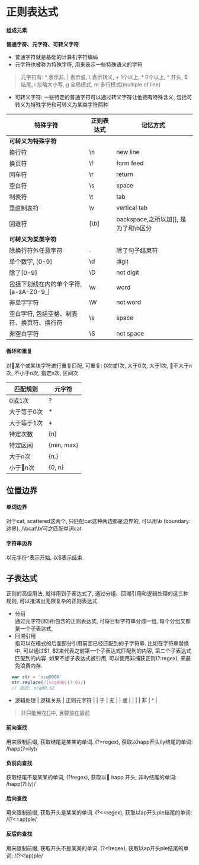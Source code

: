 # 正则表达式
#### 组成元素
**普通字符、元字符、可转义字符**.
+ 普通字符就是基础的计算机字符编码
+ 元字符也被称为特殊字符, 用来表示一些特殊语义的字符
> 元字符有: ^ 表示非, | 表示或, \ 表示转义, + 1个以上, * 0个以上, ^ 开头, $ 结尾, i 忽略大小写, g 全局模式, m 多行模式(multiple of line)
+ 可转义字符: 一些特定的普通字符可以通过转义字符让他拥有特殊含义, 包括可转义为特殊字符和可转义为某类字符两种

| 特殊字符 | 正则表达式 |  记忆方式  |
| ---     |   ---    |  -----   |
| **可转义为特殊字符** |
| 换行符  | \n | new line  |
| 换页符  | \f | form feed |
| 回车符  | \r | return  |
| 空白符  | \s | space |
| 制表符  | \t | tab |
| 垂直制表符  | \v | vertical tab  |
| 回退符  | [\b] | backspace,之所以加[], 是为了和\b区分  |
| **可转义为某类字符** |
| 除换行符外任意字符 | .  | 除了句子结束符 |
| 单个数字, [0-9]  | \d | digit |
| 除了[0-9]       | \D | not digit |
| 包括下划线在内的单个字符, [a-zA-Z0-9_]  | \w | word |
| 非单字字符       | \W | not word |
| 空白字符, 包括空格、制表符、换页符、换行符  | \s | space |
| 非空白字符       | \S | not space |


#### 循环和重复
对某个或某块字符进行重复匹配, 可重复: 0次或1次, 大于0次, 大于1次, 不大于n次, 不小于n次, 指定n次, 区间次

| 匹配规则 | 元字符 |
| ---     |   ---    |
| 0或1次 | ? |
| 大于等于0次 | * |
| 大于等于1次 | + |
| 特定次数 | {n} |
| 特定区间 | {min, max} |
| 大于n次 | {n,} |
| 小于n次 | {0, n} |


## 位置边界
#### 单词边界
对于cat, scattered这两个, 只匹配cat这种两边都是边界的, 可以用\b (boundary: 边界), /\bcat\b/可之匹配单词cat
#### 字符串边界
以元字符^表示开始, 以$表示结束

## 子表达式
正则的高级用法, 就得用到子表达式了, 通过分组、回溯引用和逻辑处理的这三种规则, 可以推演出无限复杂的正则表达式.
+ 分组<br />
通过元字符(和)所包含的正则表达式, 可将目标字符串分成一组, 每个分组又都是一个子表达式,
+ 回溯引用<br />
指可以在模式的后面部分引用前面已经匹配到的子字符串. 比如在字符串替换中, 可以通过$1, $2来代表之前第一个子表达式匹配到的内容, 第二个子表达式匹配到的内容. 如果不想子表达式被引用, 可以使用非捕获正则(?:regex), 来避免浪费内存.
```js
  var str = 'scq0000'
  str.replace(/(scq000)(?:0)/)
  // 返回: scq00,$2
```
+ 逻辑处理
| 逻辑关系  |  正则元字符 |
|  于 |  无 |
|  或 | |  |
|  非 | ^  |
> 非只能用在[]中, 且要放在最前

#### 前向查找
用来限制后缀, 获取结尾是某某的单词. (?=regex), 获取以happ开头ily结尾的单词: /happ(?=ily)/
#### 负前向查找
获取结尾不是某某的单词, (?!regex), 获取以 happ 开头, 非ily结尾的单词: /happ(?!ily)/
#### 后向查找
用来限制前缀, 获取开头是某某的单词. (?<=regex), 获取以ap开头ple结尾的单词: /(?<=ap)ple/
#### 反后向查找
用来限制前缀, 获取开头不是某某的单词. (?<!regex), 获取以ap开头ple结尾的单词: /(?<!ap)ple/
